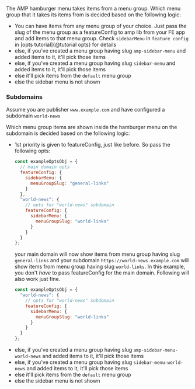 The AMP hamburger menu takes items from a menu group. Which menu group that it takes its items from is decided based on the following logic:

- You can have items from any menu group of your choice. Just pass the slug of the menu group as a featureConfig to amp lib from your FE app and add items to that menu group. Check `sidebarMenu` in `feature config` in [opts tutorial]{@tutorial opts} for details
- else, if you've created a menu group having slug `amp-sidebar-menu` and added items to it, it'll pick those items
- else, if you've created a menu group having slug `sidebar-menu` and added items to it, it'll pick those items
- else it'll pick items from the `default` menu group
- else the sidebar menu is not shown

### Subdomains

Assume you are publisher `www.example.com` and have configured a subdomain `world-news`

Which menu group items are shown inside the hamburger menu on the subdomain is decided based on the following logic:

- 1st priority is given to featureConfig, just like before. So pass the following opts:
  ```js
  const exampleOptsObj = {
    // main domain opts
    featureConfig: {
      sidebarMenu: {
        menuGroupSlug: "general-links"
      }
    },
    "world-news": {
      // opts for "world-news" subdomain
      featureConfig: {
        sidebarMenu: {
          menuGroupSlug: "world-links"
        }
      }
    }
  };
  ```
  your main domain will now show items from menu group having slug `general-links` and your subdomain `https://world-news.example.com` will show items from menu group having slug `world-links`. In this example, you don't _have_ to pass featureConfig for the main domain. Following will also work just fine.
  ```js
  const exampleOptsObj = {
    "world-news": {
      // opts for "world-news" subdomain
      featureConfig: {
        sidebarMenu: {
          menuGroupSlug: "world-links"
        }
      }
    }
  };
  ```
- else, if you've created a menu group having slug `amp-sidebar-menu-world-news` and added items to it, it'll pick those items
- else, if you've created a menu group having slug `sidebar-menu-world-news` and added items to it, it'll pick those items
- else it'll pick items from the `default` menu group
- else the sidebar menu is not shown
